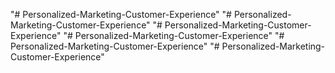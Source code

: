 "# Personalized-Marketing-Customer-Experience" 
"# Personalized-Marketing-Customer-Experience" 
"# Personalized-Marketing-Customer-Experience" 
"# Personalized-Marketing-Customer-Experience" 
"# Personalized-Marketing-Customer-Experience" 
"# Personalized-Marketing-Customer-Experience" 
